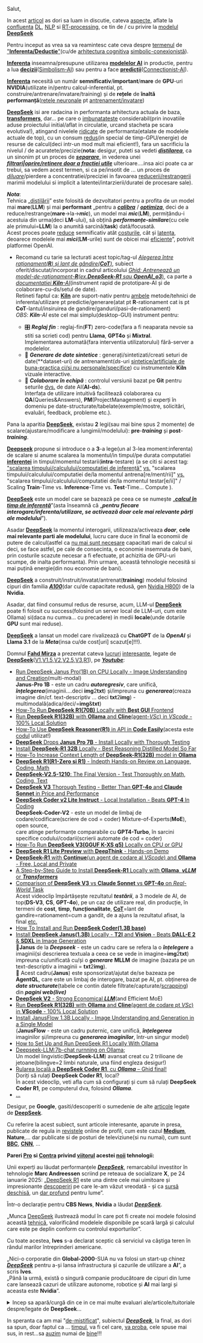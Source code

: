 Salut,

In acest [articol](https://api-docs.deepseek.com/news/news1226) as dori sa luam in discutie, cateva [aspecte](https://commons.wikimedia.org/wiki/File:Performance_of_AI_models_on_various_benchmarks_from_1998_to_2024.png), aflate la [confluenta](https://www.nomidl.com/natural-language-processing/difference-between-deep-learning-and-natural-language-processing/) [DL](https://www.coursera.org/articles/what-is-deep-learning?utm_medium=sem&utm_source=gg&utm_campaign=b2c_emea_x_multi_ftcof_career-academy_cx_dr_bau_gg_pmax_gc_s2_en_m_hyb_23-12_x&campaignid=20882109092&adgroupid=&device=c&keyword=&matchtype=&network=x&devicemodel=&creativeid=&assetgroupid=6485735763&targetid=&extensionid=&placement=&gad_source=1&gclid=CjwKCAiAneK8BhAVEiwAoy2HYciJfr6jl_2LKRyqAjSCuMvkwPsNSXmxGmmxSlphn2qAUs0Yyyz_sRoCH40QAvD_BwE), [NLP](https://en.wikipedia.org/wiki/Neuro-linguistic_programming) si [RT-processing](https://en.wikipedia.org/wiki/Real-time_computing), ce tin de / cu privire la [modelul](https://blog.gopenai.com/dl-models-used-in-nlp-cnn-rnns-seq-to-seq-transformers-in-depth-fec0c521e736) [**DeepSeek**](https://www.stiripesurse.ro/cutremur-in-domeniul-inteligentei-artificiale-ce-este-deepseek-si-de-ce-ii-sperie-pe-investitori_3563231.html)

Pentru inceput as vrea sa va reamintesc cate ceva despre [termenul](https://www.researchgate.net/figure/Classification-of-Cognitive-Frameworks-symbolic-connectionist-or-hybrid-Most-of-the_fig1_224133329) de ["**Inferenta/Deductie**"](https://ro.wikipedia.org/wiki/Inferen%C8%9B%C4%83)(cu/de [arhitectura cognitiva](https://creieralbastru.wordpress.com/wp-content/uploads/2010/06/ia.pdf) [simbolic-conexionistă](https://pubmed.ncbi.nlm.nih.gov/12747523/)).

[**Inferenta**](https://en.wikipedia.org/wiki/Inference) inseamna/presupune utilizarea [**modelelor AI**](https://www.liu-shen.com/Content-3151.html) in productie, pentru a lua [**decizii**](https://medium.com/@interprobeit/symbolic-ai-vs-connectionist-ai-unveiling-the-fundamental-differences-ecef3bf8063f)([Simbolism-AI](https://www.liu-shen.com/Content-3151.html)) sau pentru a face [**predicții**](https://medium.com/@interprobeit/symbolic-ai-vs-connectionist-ai-unveiling-the-fundamental-differences-ecef3bf8063f)([Connectionist-AI](https://miro.medium.com/v2/resize:fit:1400/1*-XPNL45-GqsK1QbhXEssxw.png)).

[**Inferenta**](https://ro.wiktionary.org/wiki/inferen%C8%9B%C4%83) necesită un număr **semnificativ**/**important**/**mare** de **GPU**-uri **NVIDIA**(utilizate in/pentru calcul-inferential, pt. construire/antrenare/invatare/training) și de **rețele** de **înaltă performanță**([retele neuronale](https://www.aut.upt.ro/~andreea.robu/Lab1Retele.pdf) pt [antrenament/invatare](https://staff.fmi.uvt.ro/~daniela.zaharie/am2016/curs/curs12/am2016_slides12_RN.pdf)) 

[**DeepSeek**](https://huggingface.co/deepseek-ai/DeepSeek-V2) isi are radacina in performanta arhitectura actuala de baza, [**transformers**](https://www.unite.ai/ro/deepseek-v3-cum-o-pornire-chinezeasc%C4%83-de-IA-%C3%AEi-dep%C4%83%C8%99e%C8%99te-pe-gigan%C8%9Bii-tehnologiei-%C3%AEn-ceea-ce-prive%C8%99te-costul-%C8%99i-performan%C8%9Ba/), dar... pe care o [imbunatateste](https://epoch.ai/gradient-updates/how-has-deepseek-improved-the-transformer-architecture) considerabil(prin inovatiile aduse proiectului initial/aflat in circulatie, urcand stacheta pe scara evolutiva!), atingand nivelele [ridicate](https://infobrand.ro/deepseek/) de performanta(etalate de modelele actuale  de top), cu un consum [redus](https://codingmall.com/knowledge-base/25-global/248227-care-sunt-avantajele-utilizrii-modelelor-distilate-precum-deepseek-r1-distill-qwen-7b)(in special de timp-GPU/energie) de resurse de calcul(deci intr-un mod mult mai eficient!), fara un sacrificiu la nivelul / de acuratete/precizie(**nota:** desigur, puteti sa vedeti [***distilarea***](https://dexonline.ro/definitie/distilare), ca un sinonim pt un proces de [***separare***](https://www.researchgate.net/figure/Architectures-of-the-Linformer-layer-and-its-components-Left-to-right-scaled_fig2_352209326), in vederea unei [***filtrari|oprire/retinere doar a fractiei utile***](https://dexonline.ro/definitie/filtrare/definitii) ulterioare....insa aici poate ca ar trebui, sa vedem acest termen, si ca pe/insotit de ... un proces de [*diluare*](https://hotnews.ro/cum-a-fost-distilat-deepseek-modelul-care-a-suprins-lumea-ai-tarul-lui-trump-din-domeniu-veti-auzi-multe-despre-aceasta-tehnica-nu-cred-ca-openai-este-prea-fer-1889941)/pierdere a concentratiei/preciziei in favoarea <ins>reducerii/restrangerii</ins> marimii modelului si implicit a latentei/intarzierii/duratei de procesare sale).

***Nota***:
<br/>Tehnica „<ins>distilării</ins>” este folosită de dezvoltatori pentru a profita de un model mai **mare**(**LLM**) și mai **performant** „pentru a [***calibra***](https://dexonline.ro/definitie/calibra/definitii) / [***optimiza***](https://www.explicativ.com/p/tribuna-internationala-deepseek-schimba), deci de a reduce/restrange(**mare**->la->***mic***), un model mai ***mic***(**LM**), permițându-i acestuia din urma(deci **LM**-ului), să obțină ***performanțe-similare***(cu cele ale primului=**LLM**) la o anumită sarcină(**task**) dată/focusată. 
<br/>Acest proces poate <ins>reduce</ins> semnificativ atât <ins>costurile</ins>, cât și <ins>latența</ins>, deoarece modelele mai ***mici***(**LM**-urile) sunt de obicei mai <ins>eficiente</ins>”, potrivit platformei OpenAI.
<br/>
 - Recomand cu tarie sa lecturati acest topic/tag-ul [*Alegerea între raționament(**R**) și lanț de gândire(**CoT**)*](https://docs.getkiln.ai/docs/guide-train-a-reasoning-model#choosing-between-reasoning-and-chain-of-thought), subiect oferit/discutat/incorporat in cadrul articolului [*Ghid: Antrenează un model-de-raționament-**R**(ex.**DeepSeek-R1** sau **OpenAI_o3***)](https://docs.getkiln.ai/docs/guide-train-a-reasoning-model), ca parte a [*documentatiei **Kiln**-AI*](https://docs.getkiln.ai/)(instrument rapid de prototipare-AI și de colaborare-cu-ds/setul de date).
<br/>Retineti faptul ca: [**Kiln**](https://github.com/Kiln-AI/Kiln) are suport-nativ pentru [ambele](https://docs.getkiln.ai/docs/reasoning-and-chain-of-thought) metode/tehnici de inferenta/utilizare pt predictie/generare(atat pt **R**-rationament cat is pt **CoT**-lantul/insiruirea de gandire/ganduri/pasi-de-rationament)
<br/>*OBS*: ***Kiln**-AI* este cel mai simplu(desktop-GUI) instrument pentru:

    - 🎛️ ***Reglaj fin*** : reglaj-fin(**FT**) zero-code(fara a fi neaparata nevoie sa stiti sa scrieti cod) pentru **Llama**, **GPT4o** și **Mixtral**.
  <br/>Implementarea automată(fara interventia utilizatorului) fără-server a modelelor.
    - 🤖 ***Generare de date sintetice*** : generați/sintetizati/creati seturi de date(**dataset-uri) de antrenament(*ds*-uri <ins>sintetice/artificiale de buna-practica ci/si nu personale/specifice</ins>) cu instrumentele **Kiln** vizuale interactive.
    - 🤝 ***Colaborare în echipă*** : controlul versiunii bazat pe **Git** pentru seturile <ins>dvs.</ins> de date AI(**AI-ds**).
   <br/>Interfața de utilizare intuitivă facilitează colaborarea cu **QA**(Queries&Answers), **PM**(ProjectManagement) și experți în domeniu pe date-structurate/tabelate(exemple/mostre, solicitări, evaluări, feedback, probleme etc.).<br/>

Pana la aparitia [**DeepSeek**](https://en.wikipedia.org/wiki/DeepSeek), existau **2** legi(sau mai bine spus 2 momente) de scalare(ajustare/modificare a lungimii/modelului): **pre**-***training*** și **post**-***training***.

[**Deepseek**](https://www.deepseek.com/) propune si introduce o a **3**-a lege(un al 3-lea moment:inferenta) de scalare si anume scalarea la momentul/in timpul/pe durata computatiei [**inferentei**](https://www.wikiwand.com/ro/articles/Inferen%C8%9Ba_bayesian%C4%83) in timpul/momentul testarii(**intra**-testare) (a se citi si  acest tag: ["scalarea timpului/calculului/computatiei de inferență"](https://docs.getkiln.ai/docs/reasoning-and-chain-of-thought#what-are-reasoning-models-and-chain-of-thought) [vs.](https://arxiv.org/abs/2502.04128) "scalarea timpului/calculului/computatiei de/la momentul antrena[re/ment/rii]" [vs.](https://arxiv.org/html/2502.04128v1) "scalarea timpului/calculului/computatiei de/la momentul testar[e/ii]" / Scaling **Train**-Time vs. **Inference**-Time vs. **Test**-Time... Compute ).

[**DeepSeek**](https://deepseekcoder.github.io/) este un model care se bazează pe ceea ce se numește „[***calcul în timp de inferență***](https://www.mpt.upt.ro/doc/curs/gp/Sisteme_inteligente_in_electrotehnica/Inteligenta_artificiala_si_Retele_neuronale_cap1.pdf)”(asta înseamnă că „***pentru fiecare interogare/inferenta/utilizare, se activează doar cele mai relevante părți ale modelului***”).

Asadar [**DeepSeek**](https://github.com/deepseek-ai/DeepSeek-V3) la momentul interogarii, utilizeaza/activeaza ***doar***, **cele mai relevante parti ale modelului**, lucru care duce in final la economii de putere de calcul(astfel ca [nu mai sunt necesare](https://context.reverso.net/traducere/engleza-romana/inference) capacitati mari de calcul si deci, se face astfel, pe cale de consecinta, o economie insemnata de bani, prin costurile scazute necesar a fi efectuate, pt achizitia de GPU-uri scumpe, de inalta performanta). Prin urmare, această tehnologie necesită si mai puțină energie(din nou economie de bani).

[**DeepSeek**](https://api-docs.deepseek.com/news/news1120) a construit/instruit/invatat/antrenat(**training**) modelul folosind cipuri din familia [***A100***](https://www.nvidia.com/en-us/data-center/a100/)(dar cu/de capacitate redusă, gen [Nvidia H800](https://medium.com/@KarlHavard/performance-comparison-nvidia-a100-h100-h800-04db98c58648)) de la **Nvidia**.

Asadar, dat fiind consumul redus de resurse, acum, LLM-ul [**DeepSeek**](https://instashire.com/deepseek-r1-the-ai-powerhouse-redefining-possibilty/) poate fi folosit cu success(folosind un server local de LLM-uri, cum este Ollama) si(daca nu cumva... cu precadere) in medii **locale**(unde dotarile **GPU** sunt mai reduse).

[**DeepSeek**](https://docsbot.ai/models/compare/deepseek-r1/deepseek-v3) a lansat un model care rivalizează cu **ChatGPT** de la ***OpenAI*** și **Llama 3.1** de la ***Meta***(insa cu/de cost[uri] scazut[e]!!!).

Domnul [**Fahd Mirza**](https://www.youtube.com/channel/UCPix8N6PMRI4KzgyjuZeF0g) a prezentat cateva [lucruri](https://github.com/fahdmirza/deepseekr1) [interesante](https://www.fahdmirza.com/), legate de [**DeepSeek**](https://huggingface.co/deepseek-ai)([V1](https://saharalabs.ai/blog/understanding-deepseek),[V1.5](https://github.com/deepseek-ai/DeepSeek-Prover-V1.5),[V2](https://www.reddit.com/r/LocalLLaMA/comments/1clkld3/deepseekv2_a_strong_economical_and_efficient/),[V2.5](https://api-docs.deepseek.com/news/news0905),[V3](https://medium.com/@galhyams/deepseek-v3-and-r1-architecture-5e5ae796c7a9),[R1](https://www.unite.ai/ro/deepseek-r1-transformarea-ra%C8%9Bionamentului-ai-cu-%C3%AEnv%C4%83%C8%9Bare-prin-%C3%AEnt%C4%83rire/)), pe [***Youtube***](https://www.youtube.com/results?search_query=Fahd+Mirza+DeepSeek):


 - [Run DeepSeek Janus Pro(1B) on CPU Locally - Image Understanding and Creation](https://www.youtube.com/watch?v=kfN1w_4Zg2E&ab_channel=FahdMirza)(multi-modal)<br/>**Janus-Pro 1B** - este un cadru ***autoregresiv***, care unifică, ***înțelegerea***(imaginii....deci **img**2**txt**) și/impreuna cu ***generarea***(creaza imagine din/cf. text-descriptiv ... deci **txt**2**img**) - multimodală(adica/deci/=**img**&**txt**)
 - [How-To Run **DeepSeek R1(70B)** Locally with **Best GUI** Frontend](https://www.youtube.com/watch?v=b2DBWKBJj3Q&ab_channel=FahdMirza)
 - [Run **DeepSeek R1(32B)** with **Ollama** and **Cline**(agent-*VSc*) in *VScode* - 100% Local Solution](https://www.youtube.com/watch?v=oeBDn6vclz0&t=0s&ab_channel=FahdMirza)
 - [How-To Use **DeepSeek Reasoner(R1)** in API in **Code Easily**](https://www.youtube.com/watch?v=WbKa-gxVybA&ab_channel=FahdMirza)(acesta este [codul](https://github.com/fahdmirza/deepseekr1) utilizat!)
 - [**DeepSeek** Drops **Janus Pro 7B** - Install Locally with Thorough Testing](https://www.youtube.com/watch?v=bWon3I2bGhg&ab_channel=FahdMirza)
 - [Install **DeepSeek-R1 32B** Locally - Best Reasoning Distilled Model So Far](https://www.youtube.com/watch?v=BTNZ1tmVkzA&ab_channel=FahdMirza)
 - [How-To Increase Context Length of **DeepSeek-R1(32B)** model in **Ollama**](https://www.youtube.com/watch?v=BDwM93nhdD4&ab_channel=FahdMirza)
 - [**DeepSeek R1(R1-Zero si R1)** - Indepth Hands-on Review on Language, Coding, Math](https://www.youtube.com/watch?v=x-W56bxJws0&ab_channel=FahdMirza)
 - [**DeepSeek-V2.5-1210**: The Final Version - Test Thoroughly on Math, Coding, Text](https://www.youtube.com/watch?v=h6mzItl32n8&ab_channel=FahdMirza)
 - [**DeepSeek V3** Thorough Testing - Better Than **GPT-4o** and **Claude Sonnet** in Price and Performance](https://www.youtube.com/watch?v=vz1Cs9CpxOg&ab_channel=FahdMirza)
 - [**DeepSeek Coder v2 Lite Instruct** - Local Installation - Beats **GPT-4** In Coding](https://www.youtube.com/watch?v=rlxsDC9aza0&ab_channel=FahdMirza)
   <br/>**DeepSeek-Coder-V2** - este un model de limbaj de codare/codificare(scriere de cod = coder) Mixture-of-Experts(**MoE**), open source,
   <br/>care atinge performanțe comparabile cu **GPT4-Turbo**, în sarcini specifice codului/codarii(scrierii automate de cod = coder)
 - [How-To Run **DeepSeek V3(GGUF K-XS q5)** Locally on CPU or GPU](https://www.youtube.com/watch?v=uMWPXFDaXBM&ab_channel=FahdMirza)
 - [**DeepSeek R1 Lite Preview** with **DeepThink** - Hands-on Demo](https://www.youtube.com/watch?v=1WArHOSq--8&ab_channel=FahdMirza)
 - [**DeepSeek-R1** with **Continue**(un agent de codare al *VScode*) and **Ollama** - Free, Local and Private](https://www.youtube.com/watch?v=-q-3ghi4A8E&ab_channel=FahdMirza)
 - [A Step-by-Step Guide to Install **DeepSeek-R1** Locally with **Ollama**, ***vLLM*** or ***Transformers***](https://dev.to/nodeshiftcloud/a-step-by-step-guide-to-install-deepseek-r1-locally-with-ollama-vllm-or-transformers-44a1)
 - [Comparison of **DeepSeek V3** vs **Claude Sonnet** vs **GPT-4o** on *Real-World* Task](https://www.youtube.com/watch?v=22EQ9M9SKK0&ab_channel=FahdMirza)
   <br/>Acest videoclip împărtășește rezultatul ***testării***, a 3 modele de AI, de top(**DS-V3**, **CS**, **GPT-4o**), pe un caz de utilizare real, din producție, în termeni de **cost**, **timp**, **funcționalitate**, [**CoT**](https://www.ibm.com/think/topics/chain-of-thoughts)=lant de gandire=rationament=cum a gandit, de a ajuns la rezultatul afisat, la final [etc.](https://www.promptingguide.ai/techniques/cot) 
 - [How To Install and Run **DeepSeek Coder(1.3B base)**](https://www.youtube.com/watch?v=DwPxCtO-ZU0&ab_channel=FahdMirza)
 - [Install **DeepSeek Janus(1.3B)** Locally - **T2I** and **Vision** - Beats **DALL-E 2** & **SDXL** in Image Generation](https://www.youtube.com/watch?v=uH2SWux7rnQ&ab_channel=FahdMirza)
  <br/>🚀**Janus** de la ***Deepseek*** - este un cadru care se refera la o ***înțelegere*** a imaginii(si descrierea textuala a ceea ce se vede in imagine=**img**2**txt**) impreuna cu/unificată cu/și o ***generare*** **MLLM** de imagine (bazata pe un text-descriptiv a imaginii = **txt**2**img**).
  <br/>🚀 Acest cadru(**Janus**) este sponsorizat/ajutat de/se bazeaza pe **AgentQL**, care este un limbaj de interogare, bazat pe AI, pt. obținerea de ***date structurate***(tabele ce contin datele filtrate/capturate/[scrapping](https://www.avocatoo.ro/blog/este-data-scraping-ul-legal)) din ***pagini web(live)***
 - [**DeepSeek V2** - Strong Economical ***LLM***](https://www.youtube.com/watch?v=AvEGaqFvnYs&ab_channel=FahdMirza)(and Efficient MoE)
 - [Run **DeepSeek R1(32B)** with **Ollama** and **Cline**(agent de codare pt *VSc*) in **VScode** - 100% Local Solution](https://www.youtube.com/watch?v=oeBDn6vclz0&ab_channel=FahdMirza)
 - [Install JanusFlow 1.3B Locally - Image Understanding and Generation in a Single Model](https://www.youtube.com/watch?v=P2jlL-Zmw-g&ab_channel=FahdMirza) <br/>(**JanusFlow** - este un cadru puternic, care unifică, ***înțelegerea*** imaginilor și/impreuna cu ***generarea imaginilor***, într-un singur model)
 - [How to Set Up and Run DeepSeek R1 Locally With Ollama](https://www.datacamp.com/tutorial/deepseek-r1-ollama)
 - [Deepseek-LLM:7b-chat rurnning on Ollama](https://ollama.com/library/deepseek-llm:7b-chat);
   <br/>Un model lingvistic(**DeepSeek-LLM**) avansat creat cu 2 trilioane de jetoane(bilingve=2 limbi naturale, una fiind engleza desigur!)
 - [Rularea locală a **DeepSeek Coder R1**, cu ***Ollama*** – Ghid final!](https://www.youtube.com/watch?v=JpWHzAqjuBo&ab_channel=DecodingDataScience)
   <br/>Doriți să rulați **DeepSeek Coder R1**, local?
   <br/>În acest videoclip, veti afla cum să configurați și cum să rulați **DeepSeek Coder R1**, pe computerul dva, folosind ***Ollama***.
 - [...](https://docsbot.ai/models/compare/deepseek-r1/deepseek-v3)

Desigur, pe **Google**, gasiti/descoperiti o sumedenie de alte [articole](https://www.tiktok.com/@iamleorobles/video/7463886995085987114) legate de [**DeepSeek**](https://noerbarry.medium.com/deepseek-v3-offering-new-speed-and-efficiency-in-the-ai-world-outperforming-gpt-4-and-llama-in-559fe6ff1996).

Cu referire la acest subiect, sunt articole interesante, aparute in presa, publicate de regula in [revistele](https://medium.com/@thesab/how-deepseek-overtook-chatgpt-the-rise-of-chinas-ai-powerhouse-bfd1a0062161) online de profil, cum este cazul [**Medium**](https://medium.com/@sahin.samia/deepseek-r1-explained-pioneering-the-next-era-of-reasoning-driven-ai-3eeb5ac4d4a0), **Nature**,... dar publicate si de posturi de televiziune(si nu numai), cum sunt [**BBC**](https://www.bbc.com/news/articles/cd643wx888qo), [**CNN**](https://www.cnn.com/2025/01/27/tech/deepseek-stocks-ai-china/index.html), ...

**Pareri [Pro](https://hotnews.ro/aplicatia-chinezeasca-de-inteligenta-artificiala-sustine-ca-a-fost-victima-unui-atac-cibernetic-la-scara-larga-ce-este-deepseek-1888748) si [Contra](https://www.rfi.fr/ro/interna%C5%A3ional/20250128-expert-it-despre-deepseek-s%C4%83-dezvol%C8%9Bi-un-model-cu-asemenea-rezultate-%C8%99i-la-costuri-sc%C4%83zute-este-uluitor) privind [viitorul](https://distilabel.argilla.io/dev/sections/pipeline_samples/papers/deepseek_prover/) acestei [noii](https://ollama.com/library/deepseek-llm) tehnologii:**

Unii experți au lăudat performanțele [***DeepSeek***](https://medium.com/@kirill_86245/how-good-is-deepseek-r1-lite-preview-at-reasoning-403b582d24ca), remarcabilul investitor în tehnologie **Marc Andreessen** scriind pe reteaua de socializare **X**, pe 24 ianuarie 2025: „[DeepSeek R1](https://www.datacamp.com/blog/deepseek-r1-lite-preview) este una dintre cele mai uimitoare și impresionante [descoperiri](https://docsbot.ai/models/compare/deepseek-v3/o1) pe care le-am văzut vreodată - și ca [sursă deschisă](https://epoch.ai/gradient-updates/how-has-deepseek-improved-the-transformer-architecture), un [dar profund](https://www.mygreatlearning.com/blog/deepseek-r1-features-use-cases/) pentru lume”.

Într-o declarație pentru **CBS News**, **Nvidia** a lăudat [***DeepSeek***](https://medium.com/@thomas_reid/a-quick-test-of-deepseeks-new-r1-lite-preview-model-7683b5561ad1).

„Munca [DeepSeek](https://github.com/deepseek-ai/DeepSeek-R1) ilustrează modul în care pot fi create noi modele folosind această [tehnică](https://github.com/deepseek-ai/DeepSeek-R1/blob/main/DeepSeek_R1.pdf), valorificând modelele disponibile pe scară largă și calculul care este pe deplin conform cu controlul exporturilor”.

Cu toate acestea, **Ives** s-a declarat sceptic că serviciul va câștiga teren în rândul marilor întreprinderi americane.

„Nici-o corporatie din **Global-2000**-SUA nu va folosi un start-up chinez [***DeepSeek***](https://www.analyticsvidhya.com/blog/2025/01/deepseek-v3-vs-gpt-4o-vs-llama-3-3-70b/) pentru a-și lansa infrastructura și cazurile de utilizare a **AI**”, a scris **Ives**.
<br/>„Până la urmă, există o singură companie producătoare de cipuri din lume care lansează cazuri de utilizare autonome, robotice și **AI** mai largi și aceasta este **Nvidia**”.

<details>
<summary>Incep sa apară/curgă din ce in ce mai multe evaluari ale/articole/tuitoriale despre/legate de <b>DeepSeek</b>...</summary>

 - [Oamenii de știință se întâlnesc la **DeepSeek**: cum folosesc modelul AI de succes](https://www.nature.com/articles/d41586-025-00275-0)
 - [Înțelegerea capacităților modelelor de limbă mari **DeepSeek-R1**](https://www.digitalocean.com/community/tutorials/deepseek-r1-large-language-model-capabilities)
 - [Învățarea prin întărire(**RL**) se încălzește](https://www.deeplearning.ai/the-batch/how-deepseek-r1-and-kimi-k1-5-use-reinforcement-learning-to-improve-reasoning/)
 - [**DeepSeek** explicat: ce este DS și este sigur de utilizat?](https://ai.nd.edu/news/deepseek-explained-what-is-it-and-is-it-safe-to-use/)
 - [Cea mai recentă descoperire a **DeepSeek** este redefinirea cursei **AI**](https://www.csis.org/analysis/deepseeks-latest-breakthrough-redefining-ai-race)
 - [Dezbateri **DeepSeek**: Conducerea chinezească în ceea ce privește costul, costul real al instruirii, impactul marjei modelului închis Creșterea prețurilor H100, prețuri subvenționate prin inferență, controale la export, Multi-head Latent Attention(**MLA**)](https://semianalysis.com/2025/01/31/deepseek-debates/)
 - [Modelul-**AI** ieftin și deschis al Chinei-**DeepSeek** îi entuziasmează pe oamenii de știință](https://www.nature.com/articles/d41586-025-00229-6)
 - [**DeepSeek-R1** vs **DeepSeek-V3**: comparație detaliată](https://www.analyticsvidhya.com/blog/2025/02/deepseek-r1-vs-deepseek-v3/)
 - [Înțelegerea lucrării **DeepSeek-R1**: Ghid pentru începători](https://medium.com/data-science-in-your-pocket/understanding-deepseek-r1-paper-beginners-guide-e86f83fda796)
 - [Arhitectură **DeepSeek-V3** (și **DeepSeek-R1**!)](https://medium.com/@galhyams/deepseek-v3-and-r1-architecture-5e5ae796c7a9)
 - [**DeepSeek-Coder**: Când **LLM**-ul întâlnește programarea — Mai bine decât **GPT 3.5**?](https://medium.com/@tanalpha-aditya/deepseek-coder-when-the-llm-meets-programming-better-than-gpt-3-5-054cf85e3493)
 - [**DeepSeek**: Îmbinarea performanței și eficienței în **AI** modernă](https://medium.com/@nandinilreddy/deepseek-bridging-performance-and-efficiency-in-modern-ai-106181a85693)
 - [EP148: **DeepSeek 1-Pager**](https://blog.bytebytego.com/p/ep148-deepseek-1-pager)
 - [***Pentagonul-SUA*** blochează **DeepSeek-AI** după ce angajații au descoperit că se conectează la servere ***chineze***](https://www.firstpost.com/tech/us-pentagon-blocks-deepseek-ai-after-employees-found-connecting-to-chinese-servers-13858194.html)
 - [**Open-R1**: o reproducere complet deschisă a **DeepSeek-R1**](https://huggingface.co/blog/open-r1)
 - [**DeepSeek-R1** a explicat: Pionierat în următoarea eră a inteligenței artificiale(**AI**) bazate pe raționament](https://medium.com/@sahin.samia/deepseek-r1-explained-pioneering-the-next-era-of-reasoning-driven-ai-3eeb5ac4d4a0)
 - [**DeepSeek** este aici pentru a rămâne pt. ca... **Microsoft(MS)** si **Perplexity** își integrează modelul](https://www.pcmag.com/news/deepseek-is-here-to-stay-as-microsoft-perplexity-integrate-its-model)
 - [**DeepSeek-R1**: Prezentare tehnică a arhitecturii și inovațiilor sale](https://www.geeksforgeeks.org/deepseek-r1-technical-overview-of-its-architecture-and-innovations/)
 - [Reglare-fină(**FT**) **DeepSeek-R1** (model de raționament)](https://www.datacamp.com/tutorial/fine-tuning-deepseek-r1-reasoning-model)
 - [Raport tehnic: Analiza impactului **DeepSeek-R1** asupra dezvoltării **AI**](https://www.researchgate.net/publication/388484582_Technical_Report_Analyzing_DeepSeek-R1's_Impact_on_AI_Development)
 - [**DeepSeek-R1** + **Sonnet**](https://medium.com/ingeniouslysimple/deepseek-r1-sonnet-ccd01a0f345b)
 - [Partea-Întunecata profunda a **DeepSeek**: Atacuri de reglare-fina impotriva alinierii de siguranta a modelelor **CoT**-*Enabled*](https://arxiv.org/pdf/2502.01225)
 - [Raport tehnic **DeepSeek-V3**](https://arxiv.org/html/2412.19437v1)
 - [Reglarea-fină(**FT**) a **Deepseek** este necesara sau este inutilă?](https://www.reddit.com/r/LocalLLaMA/comments/1i9541o/fine_tuning_deepseek_or_is_it_unnecessary/)
 - [**DeepSeek** tocmai a lansat ((DeepSeek-VL2-Small** - Model **MoE**-*Vision* - Instalați local](https://www.youtube.com/watch?v=eiWB_zHWbMs&t=22s&ab_channel=FahdMirza)
   <br/>[HF: **Deepseek-VL2-Small**](https://huggingface.co/deepseek-ai/deepseek-vl2-small);
   <br/>**DeepSeek-VL2** - demonstrează capabilități superioare în diverse sarcini, inclusiv, dar fără a se limita la:
    - răspunsuri vizuale la întrebări(Visual Question Answering=[**VQA**](https://visualqa.org/)),
    - recunoașterea optică a caracterelor([**OCR**](https://ro.wikipedia.org/wiki/Recunoa%C8%99terea_optic%C4%83_a_caracterelor)),
    - înțelegerea(**U**nderstanding) ...
        - **d**ocumentelor
        - **t**abelului
        - **d**iagramelor și
    - [împământarea vizuală/Visual Grounding(**VG**)](https://paperswithcode.com/task/visual-grounding/codeless).

      Visual Grounding (**VG**) are scopul de a *localiza cel mai relevant <ins>obiect</ins> sau regiune dintr-o imagine*, pe baza unei interogări(**Q**) în limbaj natural(**NL**).

      Interogarea(**QNL**) poate fi
        - o **f***rază*(deci mai multe *propozitii*...),
        - o **p***ropoziție*(singulara sau a unei/dintr-o fraza) sau chiar...
        - un **d***ialog* cu mai multe *runde*(*fraze*) / *multi-round **d**ialog*.

      Există trei provocări/*obiective* principale în (scenele-imagine analizate de/in...)**VG**:
        - Care este *accentul principal* într-o interogare(**QNL**)?
        - Cum să *înțelegi o imagine*(separarea/segmentarea si etichetarea obiectelor)?
        - Cum se *localizează un obiect*(localizarea in/locul din lumea-reala reprezentata in/de imagine - unde se afla obiectul)?

 - [CF - catalog LLM-uri expuse](https://developers.cloudflare.com/workers-ai/models/) & [CF - tutoriale](https://developers.cloudflare.com/workers-ai/tutorials/) & [CF - DeepSeek GW](https://developers.cloudflare.com/ai-gateway/providers/deepseek/)
 - [Antrenează-ți propriul model-AI de raționament în 30 de minute cu **Deepseek-R1** și **Kiln**](https://www.reddit.com/r/LocalLLaMA/comments/1iik4y9/train_your_own_reasoning_model_in_30_minutes_with/)
   <br/>Tocmai a fost lansata o actualizare a **Kiln** pe Github care vă permite să *distilați* un model personalizat ajustat de la **Deepseek R1** (sau orice model de raționament/lanț de gândire).
   <br/>Întregul proces durează doar aproximativ 30 de minute, inclusiv generarea unui *set de date(ds) de antrenament sintetic/generat*.
   <br/>Nu necesită codare sau lucru pe linia de comandă.

    - [Videoclipul](https://github.com/Kiln-AI/Kiln/blob/main/guides/Fine%20Tuning%20LLM%20Models%20Guide.md#step-6-optional-training-on-your-own-infrastructure) atașat arată procesul
    - Documentele videoclipului au un [*ghid pentru distilarea DeepSeek-R1*](https://docs.getkiln.ai/docs/guide-train-a-reasoning-model) dacă doriți să îl încercați singur; Aici puteti vedea cum sa alegeti intre modelele [Reasoning si/vs. CoT](https://docs.getkiln.ai/docs/guide-train-a-reasoning-model#choosing-between-reasoning-and-chain-of-thought).
    - Iată [depozitul Kiln pe Github](https://github.com/Kiln-AI/Kiln) cu tot *codul-sursă*

   De asemenea, s-a vrut să se adauge o mare mulțumire  [*r/localllama*](https://www.reddit.com/r/localllama/)-ului pentru primirea minunată la [ultima sa postare/actualizare](https://www.reddit.com/r/LocalLLaMA/comments/1i1ffid/i_accidentally_built_an_open_alternative_to/) . 
   <br/>Aceasta ultima postare inspiră la continuarea de a se construi mai departe. 
   <br/>Deja sunt aproximativ *30 de îmbunătățiri* și s-au creat *solicitări de caracteristici*, care au venit de la oameni(care le-au găsit prin [*r/localllama*](https://www.reddit.com/r/localllama/)).
   <br/>*Kiln* rulează <ins>local</ins> și nu are niciodată acces la setul dvs. de date. 
   <br/>[*Unsloth*](https://github.com/Kiln-AI/Kiln/blob/main/guides/Fine%20Tuning%20LLM%20Models%20Guide.md#step-6-optional-training-on-your-own-infrastructure) este pe deplin acceptat dacă aveți **GPU**-uri pentru a vă antrena <ins>local</ins>. 
   <br/>De asemenea, puteți utiliza, un serviciu de instruire precum **Fireworks** & **OpenAI**, dacă preferați(datele le sunt trimise cu *cheile* dvs., si de asemenea nu exista acces la ele). 
   <br/>Dacă cineva dorește să încerce *Kiln*, aici este [depozitul GitHub](https://github.com/Kiln-AI/Kiln) și [documentele sunt aici](https://github.com/Kiln-AI/Kiln) . 
   <br/>Începerea este foarte simplă - este o instalare cu un singur clic pentru a începe configurarea și funcționarea.

 - [...](https://devpress.csdn.net/user/v_JULY_v)

</details>
   
In speranta ca am mai "[de-mistificat](https://www.linkedin.com/pulse/demystifying-deepseek-healthtech-professionals-ai-alex-g--n76ge/)", subiectul [***DeepSeek***](https://www.reddit.com/r/LocalLLaMA/comments/1ic24e0/now_you_can_use_deepseek_with_mcp_tools/), la final, as dori sa spun, doar faptul ca ... [timpul](https://adasci.org/deepseek-v3-explained-optimizing-efficiency-and-scale/), va fi cel care, [va proba](https://www.youtube.com/watch?v=bAWV_yrqx4w&ab_channel=YannicKilcher), cele spuse mai sus, in rest...sa [auzim](https://huggingface.co/docs/trl/main/en/grpo_trainer) numai de [bine](https://medium.com/@marvelous_catawba_otter_200/detailed-explanation-of-deepseek-r1-method-pure-reinforcement-learning-and-self-evolving-behavior-dced3a31e53a)!!!
